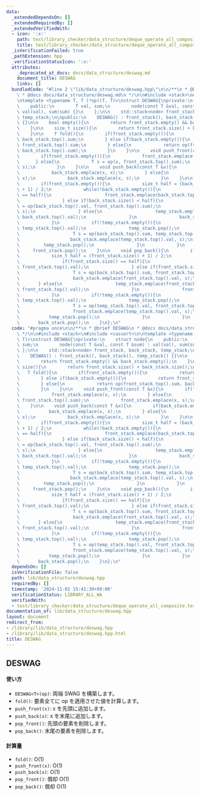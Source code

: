 ```yaml
---
data:
  _extendedDependsOn: []
  _extendedRequiredBy: []
  _extendedVerifiedWith:
  - icon: ':x:'
    path: test/library_checker/data_structure/deque_operate_all_composite.test.cpp
    title: test/library_checker/data_structure/deque_operate_all_composite.test.cpp
  _isVerificationFailed: true
  _pathExtension: hpp
  _verificationStatusIcon: ':x:'
  attributes:
    _deprecated_at_docs: docs/data_structure/deswag.md
    document_title: DESWAG
    links: []
  bundledCode: "#line 2 \"lib/data_structure/deswag.hpp\"\n\n/**\n * @brief DESWAG\n\
    \ * @docs docs/data_structure/deswag.md\n */\n\n#include <stack>\n#include <cassert>\n\
    \ntemplate <typename T, T (*op)(T, T)>\nstruct DESWAG{\nprivate:\n    struct node{\n\
    \    public:\n        T val, sum;\n        node(const T &val, const T &sum) :\
    \ val(val), sum(sum) {}\n    };\n\n    std::stack<node> front_stack, back_stack,\
    \ temp_stack;\n\npublic:\n    DESWAG() : front_stack(), back_stack(), temp_stack()\
    \ {}\n\n    bool empty(){\n        return front_stack.empty() && back_stack.empty();\n\
    \    }\n\n    size_t size(){\n        return front_stack.size() + back_stack.size();\n\
    \    }\n\n    T fold(){\n        if(front_stack.empty()){\n            return\
    \ back_stack.top().sum;\n        } else if(back_stack.empty()){\n            return\
    \ front_stack.top().sum;\n        } else{\n            return op(front_stack.top().sum,\
    \ back_stack.top().sum);\n        }\n    }\n\n    void push_front(const T &x){\n\
    \        if(front_stack.empty()){\n            front_stack.emplace(x, x);\n  \
    \      } else{\n            T s = op(x, front_stack.top().sum);\n            front_stack.emplace(x,\
    \ s);\n        }\n    }\n\n    void push_back(const T &x){\n        if(back_stack.empty()){\n\
    \            back_stack.emplace(x, x);\n        } else{\n            T s = op(back_stack.top().sum,\
    \ x);\n            back_stack.emplace(x, s);\n        }\n    }\n\n    void pop_front(){\n\
    \        if(front_stack.empty()){\n            size_t half = (back_stack.size()\
    \ + 1) / 2;\n            while(!back_stack.empty()){\n                if(back_stack.size()\
    \ == half){\n                    front_stack.emplace(back_stack.top().val, back_stack.top().val);\n\
    \                } else if(back_stack.size() < half){\n                    T s\
    \ = op(back_stack.top().val, front_stack.top().sum);\n                    front_stack.emplace(back_stack.top().val,\
    \ s);\n                } else{\n                    temp_stack.emplace(back_stack.top().val,\
    \ back_stack.top().val);\n                }\n                back_stack.pop();\n\
    \            }\n            if(!temp_stack.empty()){\n                back_stack.emplace(temp_stack.top().val,\
    \ temp_stack.top().val);\n                temp_stack.pop();\n                while(!temp_stack.empty()){\n\
    \                    T s = op(back_stack.top().sum, temp_stack.top().val);\n \
    \                   back_stack.emplace(temp_stack.top().val, s);\n           \
    \         temp_stack.pop();\n                }\n            }\n        }\n   \
    \     front_stack.pop();\n    }\n\n    void pop_back(){\n        if(back_stack.empty()){\n\
    \            size_t half = (front_stack.size() + 1) / 2;\n            while(!front_stack.empty()){\n\
    \                if(front_stack.size() == half){\n                    back_stack.emplace(front_stack.top().val,\
    \ front_stack.top().val);\n                } else if(front_stack.size() < half){\n\
    \                    T s = op(back_stack.top().sum, front_stack.top().val);\n\
    \                    back_stack.emplace(front_stack.top().val, s);\n         \
    \       } else{\n                    temp_stack.emplace(front_stack.top().val,\
    \ front_stack.top().val);\n                }\n                front_stack.pop();\n\
    \            }\n            if(!temp_stack.empty()){\n                front_stack.emplace(temp_stack.top().val,\
    \ temp_stack.top().val);\n                temp_stack.pop();\n                while(!temp_stack.empty()){\n\
    \                    T s = op(temp_stack.top().val, front_stack.top().sum);\n\
    \                    front_stack.emplace(temp_stack.top().val, s);\n         \
    \           temp_stack.pop();\n                }\n            }\n        }\n \
    \       back_stack.pop();\n    }\n};\n"
  code: "#pragma once\n\n/**\n * @brief DESWAG\n * @docs docs/data_structure/deswag.md\n\
    \ */\n\n#include <stack>\n#include <cassert>\n\ntemplate <typename T, T (*op)(T,\
    \ T)>\nstruct DESWAG{\nprivate:\n    struct node{\n    public:\n        T val,\
    \ sum;\n        node(const T &val, const T &sum) : val(val), sum(sum) {}\n   \
    \ };\n\n    std::stack<node> front_stack, back_stack, temp_stack;\n\npublic:\n\
    \    DESWAG() : front_stack(), back_stack(), temp_stack() {}\n\n    bool empty(){\n\
    \        return front_stack.empty() && back_stack.empty();\n    }\n\n    size_t\
    \ size(){\n        return front_stack.size() + back_stack.size();\n    }\n\n \
    \   T fold(){\n        if(front_stack.empty()){\n            return back_stack.top().sum;\n\
    \        } else if(back_stack.empty()){\n            return front_stack.top().sum;\n\
    \        } else{\n            return op(front_stack.top().sum, back_stack.top().sum);\n\
    \        }\n    }\n\n    void push_front(const T &x){\n        if(front_stack.empty()){\n\
    \            front_stack.emplace(x, x);\n        } else{\n            T s = op(x,\
    \ front_stack.top().sum);\n            front_stack.emplace(x, s);\n        }\n\
    \    }\n\n    void push_back(const T &x){\n        if(back_stack.empty()){\n \
    \           back_stack.emplace(x, x);\n        } else{\n            T s = op(back_stack.top().sum,\
    \ x);\n            back_stack.emplace(x, s);\n        }\n    }\n\n    void pop_front(){\n\
    \        if(front_stack.empty()){\n            size_t half = (back_stack.size()\
    \ + 1) / 2;\n            while(!back_stack.empty()){\n                if(back_stack.size()\
    \ == half){\n                    front_stack.emplace(back_stack.top().val, back_stack.top().val);\n\
    \                } else if(back_stack.size() < half){\n                    T s\
    \ = op(back_stack.top().val, front_stack.top().sum);\n                    front_stack.emplace(back_stack.top().val,\
    \ s);\n                } else{\n                    temp_stack.emplace(back_stack.top().val,\
    \ back_stack.top().val);\n                }\n                back_stack.pop();\n\
    \            }\n            if(!temp_stack.empty()){\n                back_stack.emplace(temp_stack.top().val,\
    \ temp_stack.top().val);\n                temp_stack.pop();\n                while(!temp_stack.empty()){\n\
    \                    T s = op(back_stack.top().sum, temp_stack.top().val);\n \
    \                   back_stack.emplace(temp_stack.top().val, s);\n           \
    \         temp_stack.pop();\n                }\n            }\n        }\n   \
    \     front_stack.pop();\n    }\n\n    void pop_back(){\n        if(back_stack.empty()){\n\
    \            size_t half = (front_stack.size() + 1) / 2;\n            while(!front_stack.empty()){\n\
    \                if(front_stack.size() == half){\n                    back_stack.emplace(front_stack.top().val,\
    \ front_stack.top().val);\n                } else if(front_stack.size() < half){\n\
    \                    T s = op(back_stack.top().sum, front_stack.top().val);\n\
    \                    back_stack.emplace(front_stack.top().val, s);\n         \
    \       } else{\n                    temp_stack.emplace(front_stack.top().val,\
    \ front_stack.top().val);\n                }\n                front_stack.pop();\n\
    \            }\n            if(!temp_stack.empty()){\n                front_stack.emplace(temp_stack.top().val,\
    \ temp_stack.top().val);\n                temp_stack.pop();\n                while(!temp_stack.empty()){\n\
    \                    T s = op(temp_stack.top().val, front_stack.top().sum);\n\
    \                    front_stack.emplace(temp_stack.top().val, s);\n         \
    \           temp_stack.pop();\n                }\n            }\n        }\n \
    \       back_stack.pop();\n    }\n};\n"
  dependsOn: []
  isVerificationFile: false
  path: lib/data_structure/deswag.hpp
  requiredBy: []
  timestamp: '2024-11-01 15:41:30+09:00'
  verificationStatus: LIBRARY_ALL_WA
  verifiedWith:
  - test/library_checker/data_structure/deque_operate_all_composite.test.cpp
documentation_of: lib/data_structure/deswag.hpp
layout: document
redirect_from:
- /library/lib/data_structure/deswag.hpp
- /library/lib/data_structure/deswag.hpp.html
title: DESWAG
---
```

## DESWAG

#### 使い方

- `DESWAG<T>(op)`: 両端 SWAG を構築します。
- `fold()`: 要素全てに op を適用させた値を計算します。
- `push_front(x)`: x を先頭に追加します。
- `push_back(x)`: x を末尾に追加します。
- `pop_front()`: 先頭の要素を削除します。
- `pop_back()`: 末尾の要素を削除します。

#### 計算量

- `fold()`: $\mathrm{O}(1)$
- `push_front(x)`: $\mathrm{O}(1)$
- `push_back(x)`: $\mathrm{O}(1)$
- `pop_front()`: 償却 $\mathrm{O}(1)$
- `pop_back()`: 償却 $\mathrm{O}(1)$